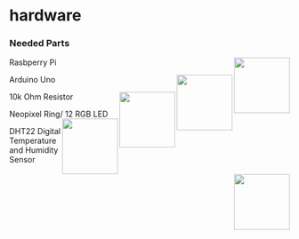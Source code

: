 
# hardware

### Needed Parts

Rasbperry Pi 
<img align="right" width="100" height="100" src="https://media.digikey.com/photos/Raspberry%20Pi/RASPBERRY-PI-3.jpg">

Arduino Uno
<img align="right" width="100" height="100" src="https://www.kitronik.co.uk/media/catalog/product/cache/1/image/9df78eab33525d08d6e5fb8d27136e95/4/6/4622_large_arduino_uno_main_board.jpg">

10k Ohm Resistor 
<img align="right" width="100" height="100" src="https://www.jameco.com/Jameco/Products/ProdImag/2237221.jpg">

Neopixel Ring/ 12 RGB LED 
<img align="right" width="100" height="100" src="https://www.distrelec.nl/Web/WebShopImages/landscape_large/0-/01/Adafruit-1643-30091150-01.jpg">

DHT22 Digital Temperature and Humidity Sensor
<img align="right" width="100" height="100" src="https://encrypted-tbn3.gstatic.com/shopping?q=tbn:ANd9GcQi2ekjh0p0fsQCHovVPxyRMbTKM318MjwDq6puOGPTSXirOhcp5R-QBM6tg0TPr73-IHvxkxbU4Q&usqp=CAcg">

